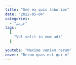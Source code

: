 ```yaml
---
title: "Sed ea quis laborios"
date: "2022-05-04"
categories:
  - "عربي"
tags:
  [
    "Vel velit in eum adi"
  ]

youtube: "Maxime veniam rerum"
cover: "Rerum quas est qui n"
---
```

